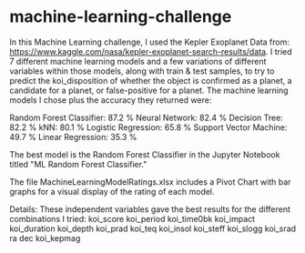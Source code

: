 # machine-learning-challenge

In this Machine Learning challenge, I used the Kepler Exoplanet Data from: https://www.kaggle.com/nasa/kepler-exoplanet-search-results/data. I tried 7 different machine learning models and a few variations of different variables within those models, along with train & test samples, to try to predict the koi_disposition of whether the object is confirmed as a planet, a candidate for a planet, or false-positive for a planet. The machine learning models I chose plus the accuracy they returned were:

Random Forest Classifier: 87.2 %
Neural Network:           82.4 %
Decision Tree:            82.2 %
kNN:                      80.1 %
Logistic Regression:      65.8 %
Support Vector Machine:   49.7 %
Linear Regression:        35.3 %

The best model is the Random Forest Classifier in the Jupyter Notebook titled "ML Random Forest Classifier."

The file MachineLearningModelRatings.xlsx includes a Pivot Chart with bar graphs for a visual display of the rating of each model.

Details: These independent variables gave the best results for the different combinations I tried:
koi_score
koi_period
koi_time0bk
koi_impact
koi_duration
koi_depth
koi_prad
koi_teq
koi_insol
koi_steff
koi_slogg
koi_srad
ra
dec
koi_kepmag
